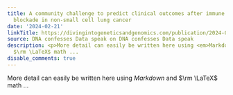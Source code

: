 ```yaml
---
title: A community challenge to predict clinical outcomes after immune checkpoint
  blockade in non-small cell lung cancer
date: '2024-02-21'
linkTitle: https://divingintogeneticsandgenomics.com/publication/2024-02-21-immune-prediction/
source: DNA confesses Data speak on DNA confesses Data speak
description: <p>More detail can easily be written here using <em>Markdown</em> and
  $\rm \LaTeX$ math ...
disable_comments: true
---
```

<p>More detail can easily be written here using <em>Markdown</em> and $\rm \LaTeX$ math ...